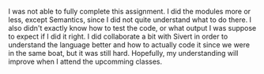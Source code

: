 I was not able to fully complete this assignment. I did the modules more or less, except Semantics, since I did not quite understand what to do there. 
I also didn't exactly know how to test the code, or what output I was suppose to expect if I did it right. I did collaborate a bit with Sivert in order to understand 
the language better and how to actually code it since we were in the same boat, but it was still hard. Hopefully, my understanding will improve when I attend the upcomming classes.
